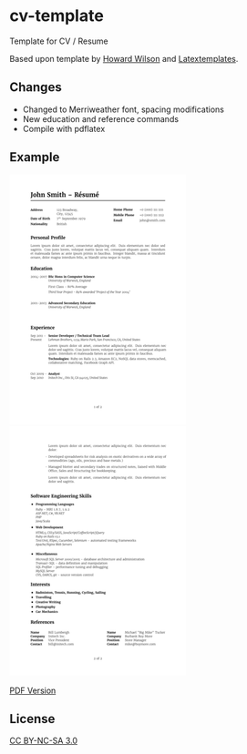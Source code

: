 # cv-template

Template for CV / Resume

Based upon template by
[Howard Wilson](https://github.com/watsonbox/cv_template_2004) and [Latextemplates](https://www.latextemplates.com/template/wilson-resume-cv).


Changes
-------

* Changed to Merriweather font, spacing modifications
* New education and reference commands
* Compile with pdflatex


Example
-------

![Page 1](https://github.com/exilef/cv-template/blob/master/example/page1.png) ![Page 2](https://github.com/exilef/cv-template/blob/master/example/page2.png)

[PDF Version](https://github.com/exilef/cv-template/blob/master/example/cv.pdf)


License
-------

[CC BY-NC-SA 3.0](http://creativecommons.org/licenses/by-nc-sa/3.0/)
